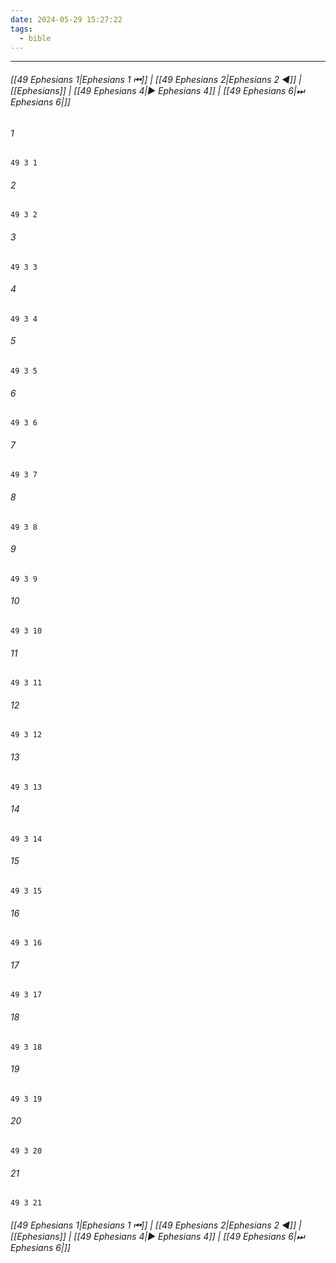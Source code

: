 ```yaml
---
date: 2024-05-29 15:27:22
tags:
  - bible
---
```

___

###### [[49 Ephesians 1|Ephesians 1 ⏮]] | [[49 Ephesians 2|Ephesians 2 ◀]] | [[Ephesians]] | [[49 Ephesians 4|▶ Ephesians 4]] | [[49 Ephesians 6|⏭ Ephesians 6|]]

###### 1
``` verse
49 3 1 
```
###### 2
``` verse
49 3 2 
```
###### 3
``` verse
49 3 3 
```
###### 4
``` verse
49 3 4 
```
###### 5
``` verse
49 3 5 
```
###### 6
``` verse
49 3 6 
```
###### 7
``` verse
49 3 7 
```
###### 8
``` verse
49 3 8 
```
###### 9
``` verse
49 3 9 
```
###### 10
``` verse
49 3 10 
```
###### 11
``` verse
49 3 11 
```
###### 12
``` verse
49 3 12 
```
###### 13
``` verse
49 3 13 
```
###### 14
``` verse
49 3 14 
```
###### 15
``` verse
49 3 15 
```
###### 16
``` verse
49 3 16 
```
###### 17
``` verse
49 3 17 
```
###### 18
``` verse
49 3 18 
```
###### 19
``` verse
49 3 19 
```
###### 20
``` verse
49 3 20 
```
###### 21
``` verse
49 3 21 
```

###### [[49 Ephesians 1|Ephesians 1 ⏮]] | [[49 Ephesians 2|Ephesians 2 ◀]] | [[Ephesians]] | [[49 Ephesians 4|▶ Ephesians 4]] | [[49 Ephesians 6|⏭ Ephesians 6|]]

